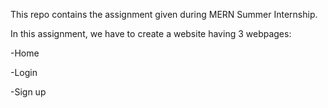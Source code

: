 This repo contains the assignment given during MERN Summer Internship.

In this assignment, we have to create a website having 3 webpages:

-Home

-Login

-Sign up
